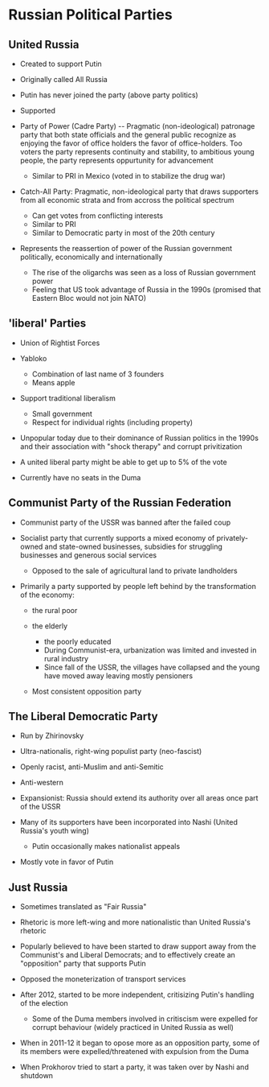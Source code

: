 Russian Political Parties
=========================

United Russia
-------------

-   Created to support Putin
-   Originally called All Russia
-   Putin has never joined the party (above party politics)
-   Supported
-   Party of Power (Cadre Party) -- Pragmatic (non-ideological)
    patronage party that both state officials and the general public
    recognize as enjoying the favor of office holders the favor of
    office-holders. Too voters the party represents continuity and
    stability, to ambitious young people, the party represents
    oppurtunity for advancement
    -   Similar to PRI in Mexico (voted in to stabilize the drug war)

-   Catch-All Party: Pragmatic, non-ideological party that draws
    supporters from all economic strata and from accross the political
    spectrum
    -   Can get votes from conflicting interests
    -   Similar to PRI
    -   Similar to Democratic party in most of the 20th century

-   Represents the reassertion of power of the Russian government
    politically, economically and internationally
    -   The rise of the oligarchs was seen as a loss of Russian
        government power
    -   Feeling that US took advantage of Russia in the 1990s (promised
        that Eastern Bloc would not join NATO)

'liberal' Parties
-----------------

-   Union of Rightist Forces
-   Yabloko
    -   Combination of last name of 3 founders
    -   Means apple

-   Support traditional liberalism
    -   Small government
    -   Respect for individual rights (including property)

-   Unpopular today due to their dominance of Russian politics in the
    1990s and their association with "shock therapy" and corrupt
    privitization
-   A united liberal party might be able to get up to 5% of the vote
-   Currently have no seats in the Duma

Communist Party of the Russian Federation
-----------------------------------------

-   Communist party of the USSR was banned after the failed coup
-   Socialist party that currently supports a mixed economy of
    privately-owned and state-owned businesses, subsidies for struggling
    businesses and generous social services
    -   Opposed to the sale of agricultural land to private landholders

-   Primarily a party supported by people left behind by the
    transformation of the economy:
    -   the rural poor
    -   the elderly
        -   the poorly educated
        -   During Communist-era, urbanization was limited and invested
            in rural industry
        -   Since fall of the USSR, the villages have collapsed and the
            young have moved away leaving mostly pensioners

    -   Most consistent opposition party

The Liberal Democratic Party
----------------------------

-   Run by Zhirinovsky
-   Ultra-nationalis, right-wing populist party (neo-fascist)
-   Openly racist, anti-Muslim and anti-Semitic
-   Anti-western
-   Expansionist: Russia should extend its authority over all areas once
    part of the USSR
-   Many of its supporters have been incorporated into Nashi (United
    Russia's youth wing)
    -   Putin occasionally makes nationalist appeals

-   Mostly vote in favor of Putin

Just Russia
-----------

-   Sometimes translated as "Fair Russia"
-   Rhetoric is more left-wing and more nationalistic than United
    Russia's rhetoric
-   Popularly believed to have been started to draw support away from
    the Communist's and Liberal Democrats; and to effectively create an
    "opposition" party that supports Putin
-   Opposed the moneterization of transport services
-   After 2012, started to be more independent, critisizing Putin's
    handling of the election
    -   Some of the Duma members involved in critiscism were expelled
        for corrupt behaviour (widely practiced in United Russia as
        well)

-   When in 2011-12 it began to opose more as an opposition party, some
    of its members were expelled/threatened with expulsion from the Duma

-   When Prokhorov tried to start a party, it was taken over by Nashi
    and shutdown


